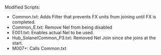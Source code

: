 Modified Scripts:
- Common.txt: Adds Filter that prevents FX units from joining until FX is completed.
- Common_E.txt: Remove Nel from being disabled
- E001.txt: Enables actual Nel to be used.
- Hub_SolanelCommon_P3.txt: Removed Nel Join since she joins at the start.
- M007+: Calls Common.txt